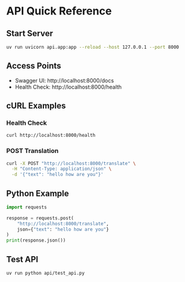 # API Quick Reference

## Start Server
```bash
uv run uvicorn api.app:app --reload --host 127.0.0.1 --port 8000
```

## Access Points
- Swagger UI: http://localhost:8000/docs
- Health Check: http://localhost:8000/health

## cURL Examples

### Health Check
```bash
curl http://localhost:8000/health
```

### POST Translation
```bash
curl -X POST "http://localhost:8000/translate" \
  -H "Content-Type: application/json" \
  -d '{"text": "hello how are you"}'
```



## Python Example
```python
import requests

response = requests.post(
    "http://localhost:8000/translate",
    json={"text": "hello how are you"}
)
print(response.json())
```

## Test API
```bash
uv run python api/test_api.py
```
